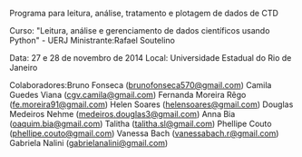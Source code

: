 Programa para leitura, análise, tratamento e plotagem de dados de CTD   

Curso: "Leitura, análise e gerenciamento de dados científicos usando Python" - UERJ 
Ministrante:Rafael Soutelino

   
Data: 27 e 28 de novembro de 2014
Local: Universidade Estadual do Rio de Janeiro

Colaboradores:Bruno Fonseca (brunofonseca570@gmail.com)
              Camila Guedes Viana (cgv.camila@gmail.com)
              Fernanda Moreira Rêgo (fe.moreira91@gmail.com)
              Helen Soares (helensoares@gmail.com)
              Douglas Medeiros Nehme (medeiros.douglas3@gmail.com)
              Anna Bia (oaquim.bia@gmail.com)
              Talitha (talitha.sl@gmail.com)
              Phellipe Couto (phellipe.couto@gmail.com)
              Vanessa Bach (vanessabach.r@gmail.com)
              Gabriela Nalini (gabrielanalini@gmail.com)





